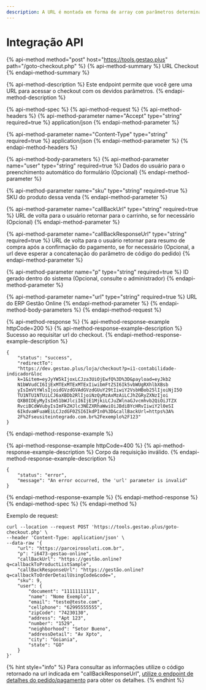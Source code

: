 ```yaml
---
description: A URL é montada em forma de array com parâmetros determinados.
---
```


# Integração API

{% api-method method="post" host="https://tools.gestao.plus" path="/goto-checkout.php" %}
{% api-method-summary %}
URL Checkout
{% endapi-method-summary %}

{% api-method-description %}
Este endpoint permite que você gere uma URL para acessar o checkout com os devidos parâmetros.
{% endapi-method-description %}

{% api-method-spec %}
{% api-method-request %}
{% api-method-headers %}
{% api-method-parameter name="Accept" type="string" required=true %}
application/json
{% endapi-method-parameter %}

{% api-method-parameter name="Content-Type" type="string" required=true %}
application/json
{% endapi-method-parameter %}
{% endapi-method-headers %}

{% api-method-body-parameters %}
{% api-method-parameter name="user" type="string" required=true %}
Dados do usuário para o preenchimento automático do formulário \(Opcional\)
{% endapi-method-parameter %}

{% api-method-parameter name="sku" type="string" required=true %}
SKU do produto dessa venda
{% endapi-method-parameter %}

{% api-method-parameter name="callBackUrl" type="string" required=true %}
URL de volta para o usuário retornar para o carrinho, se for necessário \(Opcional\)
{% endapi-method-parameter %}

{% api-method-parameter name="callBackResponseUrl" type="string" required=true %}
URL de volta para o usuário retornar para resumo de compra após a confirmação do pagamento, se for necessário \(Opcional, a url deve esperar a concatenação do parâmetro de código do pedido\)
{% endapi-method-parameter %}

{% api-method-parameter name="p" type="string" required=true %}
ID gerado dentro do sistema \(Opcional, consulte o administrador\)
{% endapi-method-parameter %}

{% api-method-parameter name="url" type="string" required=true %}
URL do ERP Gestão Online
{% endapi-method-parameter %}
{% endapi-method-body-parameters %}
{% endapi-method-request %}

{% api-method-response %}
{% api-method-response-example httpCode=200 %}
{% api-method-response-example-description %}
Sucesso ao requisitar url do checkout.
{% endapi-method-response-example-description %}

```text
{
    "status": "success",
    "redirectTo":
    "https://dev.gestao.plus/loja/checkout?p=i1-contabilidade-indicador&loc
    k=1&item=eyJyYW5kIjoxLCJza3UiOjEwfQ%3D%3D&payload=eyJkb2
    N1bWVudCI6IjExMTExMTExMTExIiwibmFtZSI6Ik5vbWUgRXhlbXBsb
    yIsImVtYWlsIjoidGVzdGVAdGVzdGUuY29tIiwiY2VsbHBob25lIjoiNjI5O
    TU1NTU1NTUiLCJ6aXBDb2RlIjoiNzQyMzAxMzAiLCJhZGRyZXNzIjoi
    QXB0IDEyMyIsIm51bWJlciI6IjE1MjkiLCJuZWlnaGJvcmhvb2QiOiJTZX
    RvciBCdWVubyIsImFkZHJlc3NEZXRhaWwiOiJBdiBYcHRvIiwiY2l0eSI
    6IkdvaWFuaWEiLCJzdGF0ZSI6IkdPIn0%3D&callBackUrl=https%3A%
    2F%2Fseusiteintegrado.com.br%2Fexemplo%2F123"
}
```
{% endapi-method-response-example %}

{% api-method-response-example httpCode=400 %}
{% api-method-response-example-description %}
Corpo da requisição inválido.
{% endapi-method-response-example-description %}

```text
{
    "status": "error",
    "message": "An error occurred, the 'url' parameter is invalid"
}
```
{% endapi-method-response-example %}
{% endapi-method-response %}
{% endapi-method-spec %}
{% endapi-method %}


Exemplo de request:
```
curl --location --request POST 'https://tools.gestao.plus/goto-checkout.php' \
--header 'Content-Type: application/json' \
--data-raw '{
    "url": "https://parceirosoluti.com.br",
    "p": "i6473-gestao-online",
    "callBackUrl": "https://gestão.online?q=callbackToProductListSample",
    "callBackResponseUrl": "https://gestão.online?q=callbackToOrderDetailUsingCode&code=",
    "sku": 9,
    "user": {
        "document": "11111111111",
        "name": "Nome Exemplo",
        "email": "teste@teste.com",
        "cellphone": "62995555555",
        "zipCode": "74230130",
        "address": "Apt 123",
        "number": "1529",
        "neighborhood": "Setor Bueno",
        "addressDetail": "Av Xpto",
        "city": "Goiania",
        "state": "GO"
    }
}'
```


{% hint style="info" %}
Para consultar as informações utilize o código retornado na url indicada em "callBackResponseUrl", [utilize o endpoint de detalhes do pedido/pagamento](https://docs.gestao.plus/api/public/order_details_public) para obter os detalhes.
{% endhint %}

